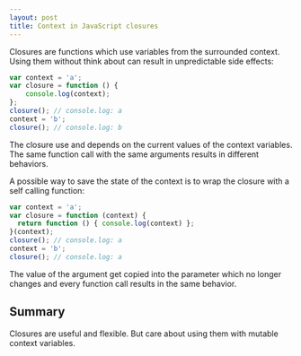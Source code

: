```yaml
---
layout: post
title: Context in JavaScript closures
---
```


Closures are functions which use variables from the surrounded context. Using them without think about can result in unpredictable side effects:

```javascript
var context = 'a';
var closure = function () {
    console.log(context);
};
closure(); // console.log: a
context = 'b';
closure(); // console.log: b
```

The closure use and depends on the current values of the context variables. The same function call with the same arguments results in different behaviors.

A possible way to save the state of the context is to wrap the closure with a self calling function:

```javascript
var context = 'a';
var closure = function (context) {
  return function () { console.log(context) };
}(context);
closure(); // console.log: a
context = 'b';
closure(); // console.log: a
```

The value of the argument get copied into the parameter which no longer changes and every function call results in the same behavior.

## Summary

Closures are useful and flexible. But care about using them with mutable context variables.
